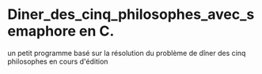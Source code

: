 # Diner_des_cinq_philosophes_avec_semaphore en C.
un petit programme basé sur la résolution du problème de dîner des cinq philosophes en cours d'édition
